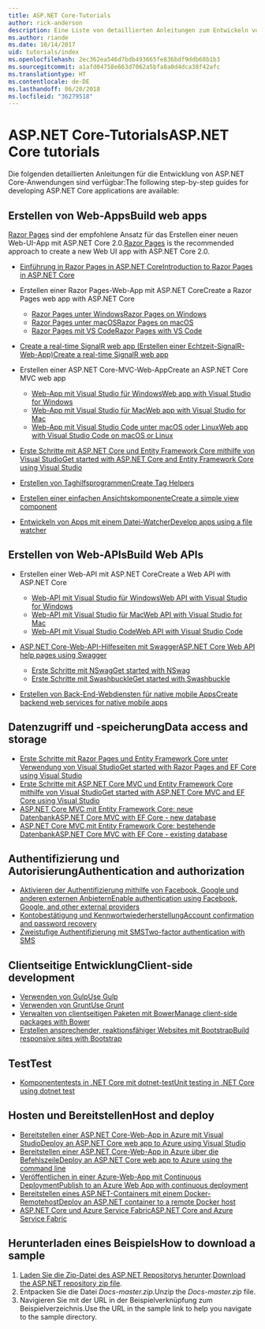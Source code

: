 ```yaml
---
title: ASP.NET Core-Tutorials
author: rick-anderson
description: Eine Liste von detaillierten Anleitungen zum Entwickeln von ASP.NET Core-Anwendungen
ms.author: riande
ms.date: 10/14/2017
uid: tutorials/index
ms.openlocfilehash: 2ec362ea546d7bdb493665fe836bdf9ddb68b1b3
ms.sourcegitcommit: a1afd04758e663d7062a5bfa8a0d4dca38f42afc
ms.translationtype: HT
ms.contentlocale: de-DE
ms.lasthandoff: 06/20/2018
ms.locfileid: "36279518"
---
```

# <a name="aspnet-core-tutorials"></a><span data-ttu-id="b02e1-103">ASP.NET Core-Tutorials</span><span class="sxs-lookup"><span data-stu-id="b02e1-103">ASP.NET Core tutorials</span></span>

<span data-ttu-id="b02e1-104">Die folgenden detaillierten Anleitungen für die Entwicklung von ASP.NET Core-Anwendungen sind verfügbar:</span><span class="sxs-lookup"><span data-stu-id="b02e1-104">The following step-by-step guides for developing ASP.NET Core applications are available:</span></span>

## <a name="build-web-apps"></a><span data-ttu-id="b02e1-105">Erstellen von Web-Apps</span><span class="sxs-lookup"><span data-stu-id="b02e1-105">Build web apps</span></span>

<span data-ttu-id="b02e1-106">[Razor Pages](xref:razor-pages/index) sind der empfohlene Ansatz für das Erstellen einer neuen Web-UI-App mit ASP.NET Core 2.0.</span><span class="sxs-lookup"><span data-stu-id="b02e1-106">[Razor Pages](xref:razor-pages/index) is the recommended approach to create a new Web UI app with ASP.NET Core 2.0.</span></span>

* [<span data-ttu-id="b02e1-107">Einführung in Razor Pages in ASP.NET Core</span><span class="sxs-lookup"><span data-stu-id="b02e1-107">Introduction to Razor Pages in ASP.NET Core</span></span>](xref:razor-pages/index)
* <span data-ttu-id="b02e1-108">Erstellen einer Razor Pages-Web-App mit ASP.NET Core</span><span class="sxs-lookup"><span data-stu-id="b02e1-108">Create a Razor Pages web app with ASP.NET Core</span></span>

   * [<span data-ttu-id="b02e1-109">Razor Pages unter Windows</span><span class="sxs-lookup"><span data-stu-id="b02e1-109">Razor Pages on Windows</span></span>](xref:tutorials/razor-pages/index)
   * [<span data-ttu-id="b02e1-110">Razor Pages unter macOS</span><span class="sxs-lookup"><span data-stu-id="b02e1-110">Razor Pages on macOS</span></span>](xref:tutorials/razor-pages-mac/index)
   * [<span data-ttu-id="b02e1-111">Razor Pages mit VS Code</span><span class="sxs-lookup"><span data-stu-id="b02e1-111">Razor Pages with VS Code</span></span>](xref:tutorials/razor-pages-vsc/index)  

* [<span data-ttu-id="b02e1-112">Create a real-time SignalR web app (Erstellen einer Echtzeit-SignalR-Web-App)</span><span class="sxs-lookup"><span data-stu-id="b02e1-112">Create a real-time SignalR web app</span></span>](xref:tutorials/signalr)

* <span data-ttu-id="b02e1-113">Erstellen einer ASP.NET Core-MVC-Web-App</span><span class="sxs-lookup"><span data-stu-id="b02e1-113">Create an ASP.NET Core MVC web app</span></span>

   * [<span data-ttu-id="b02e1-114">Web-App mit Visual Studio für Windows</span><span class="sxs-lookup"><span data-stu-id="b02e1-114">Web app with Visual Studio for Windows</span></span>](xref:tutorials/first-mvc-app/index)
   * [<span data-ttu-id="b02e1-115">Web-App mit Visual Studio für Mac</span><span class="sxs-lookup"><span data-stu-id="b02e1-115">Web app with Visual Studio for Mac</span></span>](xref:tutorials/first-mvc-app-mac/index)
   * [<span data-ttu-id="b02e1-116">Web-App mit Visual Studio Code unter macOS oder Linux</span><span class="sxs-lookup"><span data-stu-id="b02e1-116">Web app with Visual Studio Code on macOS or Linux</span></span>](xref:tutorials/first-mvc-app-xplat/index)

* [<span data-ttu-id="b02e1-117">Erste Schritte mit ASP.NET Core und Entity Framework Core mithilfe von Visual Studio</span><span class="sxs-lookup"><span data-stu-id="b02e1-117">Get started with ASP.NET Core and Entity Framework Core using Visual Studio</span></span>](xref:data/ef-mvc/index)
* [<span data-ttu-id="b02e1-118">Erstellen von Taghilfsprogrammen</span><span class="sxs-lookup"><span data-stu-id="b02e1-118">Create Tag Helpers</span></span>](xref:mvc/views/tag-helpers/authoring)
* [<span data-ttu-id="b02e1-119">Erstellen einer einfachen Ansichtskomponente</span><span class="sxs-lookup"><span data-stu-id="b02e1-119">Create a simple view component</span></span>](xref:mvc/views/view-components#walkthrough-creating-a-simple-view-component)
* [<span data-ttu-id="b02e1-120">Entwickeln von Apps mit einem Datei-Watcher</span><span class="sxs-lookup"><span data-stu-id="b02e1-120">Develop apps using a file watcher</span></span>](xref:tutorials/dotnet-watch)

## <a name="build-web-apis"></a><span data-ttu-id="b02e1-121">Erstellen von Web-APIs</span><span class="sxs-lookup"><span data-stu-id="b02e1-121">Build Web APIs</span></span>

* <span data-ttu-id="b02e1-122">Erstellen einer Web-API mit ASP.NET Core</span><span class="sxs-lookup"><span data-stu-id="b02e1-122">Create a Web API with ASP.NET Core</span></span>

  * [<span data-ttu-id="b02e1-123">Web-API mit Visual Studio für Windows</span><span class="sxs-lookup"><span data-stu-id="b02e1-123">Web API with Visual Studio for Windows</span></span>](xref:tutorials/first-web-api)
  * [<span data-ttu-id="b02e1-124">Web-API mit Visual Studio für Mac</span><span class="sxs-lookup"><span data-stu-id="b02e1-124">Web API with Visual Studio for Mac</span></span>](xref:tutorials/first-web-api-mac)
  * [<span data-ttu-id="b02e1-125">Web-API mit Visual Studio Code</span><span class="sxs-lookup"><span data-stu-id="b02e1-125">Web API with Visual Studio Code</span></span>](xref:tutorials/web-api-vsc)

* [<span data-ttu-id="b02e1-126">ASP.NET Core-Web-API-Hilfeseiten mit Swagger</span><span class="sxs-lookup"><span data-stu-id="b02e1-126">ASP.NET Core Web API help pages using Swagger</span></span>](xref:tutorials/web-api-help-pages-using-swagger)
  * [<span data-ttu-id="b02e1-127">Erste Schritte mit NSwag</span><span class="sxs-lookup"><span data-stu-id="b02e1-127">Get started with NSwag</span></span>](xref:tutorials/get-started-with-nswag)
  * [<span data-ttu-id="b02e1-128">Erste Schritte mit Swashbuckle</span><span class="sxs-lookup"><span data-stu-id="b02e1-128">Get started with Swashbuckle</span></span>](xref:tutorials/get-started-with-swashbuckle)

* [<span data-ttu-id="b02e1-129">Erstellen von Back-End-Webdiensten für native mobile Apps</span><span class="sxs-lookup"><span data-stu-id="b02e1-129">Create backend web services for native mobile apps</span></span>](xref:mobile/native-mobile-backend)

## <a name="data-access-and-storage"></a><span data-ttu-id="b02e1-130">Datenzugriff und -speicherung</span><span class="sxs-lookup"><span data-stu-id="b02e1-130">Data access and storage</span></span>

* [<span data-ttu-id="b02e1-131">Erste Schritte mit Razor Pages und Entity Framework Core unter Verwendung von Visual Studio</span><span class="sxs-lookup"><span data-stu-id="b02e1-131">Get started with Razor Pages and EF Core using Visual Studio</span></span>](xref:data/ef-rp/intro)
* [<span data-ttu-id="b02e1-132">Erste Schritte mit ASP.NET Core MVC und Entity Framework Core mithilfe von Visual Studio</span><span class="sxs-lookup"><span data-stu-id="b02e1-132">Get started with ASP.NET Core MVC and EF Core using Visual Studio</span></span>](xref:data/ef-mvc/index)
* [<span data-ttu-id="b02e1-133">ASP.NET Core MVC mit Entity Framework Core: neue Datenbank</span><span class="sxs-lookup"><span data-stu-id="b02e1-133">ASP.NET Core MVC with EF Core - new database</span></span>](/ef/core/get-started/aspnetcore/new-db)
* [<span data-ttu-id="b02e1-134">ASP.NET Core MVC mit Entity Framework Core: bestehende Datenbank</span><span class="sxs-lookup"><span data-stu-id="b02e1-134">ASP.NET Core MVC with EF Core - existing database</span></span>](/ef/core/get-started/aspnetcore/existing-db)

## <a name="authentication-and-authorization"></a><span data-ttu-id="b02e1-135">Authentifizierung und Autorisierung</span><span class="sxs-lookup"><span data-stu-id="b02e1-135">Authentication and authorization</span></span>

* [<span data-ttu-id="b02e1-136">Aktivieren der Authentifizierung mithilfe von Facebook, Google und anderen externen Anbietern</span><span class="sxs-lookup"><span data-stu-id="b02e1-136">Enable authentication using Facebook, Google, and other external providers</span></span>](xref:security/authentication/social/index)
* [<span data-ttu-id="b02e1-137">Kontobestätigung und Kennwortwiederherstellung</span><span class="sxs-lookup"><span data-stu-id="b02e1-137">Account confirmation and password recovery</span></span>](xref:security/authentication/accconfirm)
* [<span data-ttu-id="b02e1-138">Zweistufige Authentifizierung mit SMS</span><span class="sxs-lookup"><span data-stu-id="b02e1-138">Two-factor authentication with SMS</span></span>](xref:security/authentication/2fa)

## <a name="client-side-development"></a><span data-ttu-id="b02e1-139">Clientseitige Entwicklung</span><span class="sxs-lookup"><span data-stu-id="b02e1-139">Client-side development</span></span>

* [<span data-ttu-id="b02e1-140">Verwenden von Gulp</span><span class="sxs-lookup"><span data-stu-id="b02e1-140">Use Gulp</span></span>](xref:client-side/using-gulp)
* [<span data-ttu-id="b02e1-141">Verwenden von Grunt</span><span class="sxs-lookup"><span data-stu-id="b02e1-141">Use Grunt</span></span>](xref:client-side/using-grunt)
* [<span data-ttu-id="b02e1-142">Verwalten von clientseitigen Paketen mit Bower</span><span class="sxs-lookup"><span data-stu-id="b02e1-142">Manage client-side packages with Bower</span></span>](xref:client-side/bower)
* [<span data-ttu-id="b02e1-143">Erstellen ansprechender, reaktionsfähiger Websites mit Bootstrap</span><span class="sxs-lookup"><span data-stu-id="b02e1-143">Build responsive sites with Bootstrap</span></span>](xref:client-side/bootstrap)

## <a name="test"></a><span data-ttu-id="b02e1-144">Test</span><span class="sxs-lookup"><span data-stu-id="b02e1-144">Test</span></span>

* [<span data-ttu-id="b02e1-145">Komponententests in .NET Core mit dotnet-test</span><span class="sxs-lookup"><span data-stu-id="b02e1-145">Unit testing in .NET Core using dotnet test</span></span>](/dotnet/articles/core/testing/unit-testing-with-dotnet-test)

## <a name="host-and-deploy"></a><span data-ttu-id="b02e1-146">Hosten und Bereitstellen</span><span class="sxs-lookup"><span data-stu-id="b02e1-146">Host and deploy</span></span>

* [<span data-ttu-id="b02e1-147">Bereitstellen einer ASP.NET Core-Web-App in Azure mit Visual Studio</span><span class="sxs-lookup"><span data-stu-id="b02e1-147">Deploy an ASP.NET Core web app to Azure using Visual Studio</span></span>](xref:tutorials/publish-to-azure-webapp-using-vs)
* [<span data-ttu-id="b02e1-148">Bereitstellen einer ASP.NET Core-Web-App in Azure über die Befehlszeile</span><span class="sxs-lookup"><span data-stu-id="b02e1-148">Deploy an ASP.NET Core web app to Azure using the command line</span></span>](xref:tutorials/publish-to-azure-webapp-using-cli)
* [<span data-ttu-id="b02e1-149">Veröffentlichen in einer Azure-Web-App mit Continuous Deployment</span><span class="sxs-lookup"><span data-stu-id="b02e1-149">Publish to an Azure Web App with continuous deployment</span></span>](xref:host-and-deploy/azure-apps/azure-continuous-deployment)
* [<span data-ttu-id="b02e1-150">Bereitstellen eines ASP.NET-Containers mit einem Docker-Remotehost</span><span class="sxs-lookup"><span data-stu-id="b02e1-150">Deploy an ASP.NET container to a remote Docker host</span></span>](/azure/vs-azure-tools-docker-hosting-web-apps-in-docker)
* [<span data-ttu-id="b02e1-151">ASP.NET Core und Azure Service Fabric</span><span class="sxs-lookup"><span data-stu-id="b02e1-151">ASP.NET Core and Azure Service Fabric</span></span>](/azure/service-fabric/service-fabric-add-a-web-frontend)

<a name="download"></a>
## <a name="how-to-download-a-sample"></a><span data-ttu-id="b02e1-152">Herunterladen eines Beispiels</span><span class="sxs-lookup"><span data-stu-id="b02e1-152">How to download a sample</span></span>

1. <span data-ttu-id="b02e1-153">[Laden Sie die Zip-Datei des ASP.NET Repositorys herunter](https://codeload.github.com/aspnet/Docs/zip/master).</span><span class="sxs-lookup"><span data-stu-id="b02e1-153">[Download the ASP.NET repository zip file](https://codeload.github.com/aspnet/Docs/zip/master).</span></span>
1. <span data-ttu-id="b02e1-154">Entpacken Sie die Datei *Docs-master.zip*.</span><span class="sxs-lookup"><span data-stu-id="b02e1-154">Unzip the *Docs-master.zip* file.</span></span>
1. <span data-ttu-id="b02e1-155">Navigieren Sie mit der URL in der Beispielverknüpfung zum Beispielverzeichnis.</span><span class="sxs-lookup"><span data-stu-id="b02e1-155">Use the URL in the sample link to help you navigate to the sample directory.</span></span>
